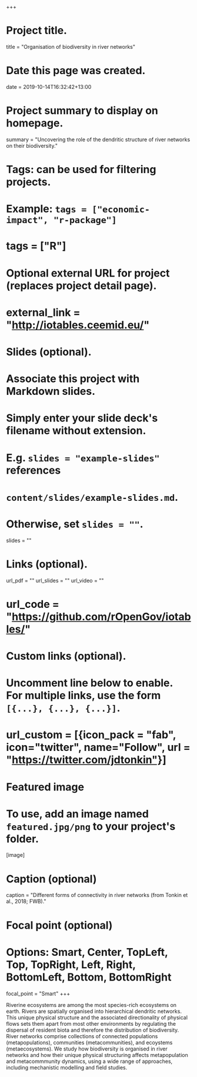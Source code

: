 +++
# Project title.
title = "Organisation of biodiversity in river networks"

# Date this page was created.
date = 2019-10-14T16:32:42+13:00

# Project summary to display on homepage.
summary = "Uncovering the role of the dendritic structure of river networks on their biodiversity."

# Tags: can be used for filtering projects.
# Example: `tags = ["economic-impact", "r-package"]`
# tags = ["R"]

# Optional external URL for project (replaces project detail page).
# external_link = "http://iotables.ceemid.eu/"

# Slides (optional).
#   Associate this project with Markdown slides.
#   Simply enter your slide deck's filename without extension.
#   E.g. `slides = "example-slides"` references 
#   `content/slides/example-slides.md`.
#   Otherwise, set `slides = ""`.
slides = ""

# Links (optional).
url_pdf = ""
url_slides = ""
url_video = ""
# url_code = "https://github.com/rOpenGov/iotables/"

# Custom links (optional).
#   Uncomment line below to enable. For multiple links, use the form `[{...}, {...}, {...}]`.
# url_custom = [{icon_pack = "fab", icon="twitter", name="Follow", url = "https://twitter.com/jdtonkin"}]

# Featured image
# To use, add an image named `featured.jpg/png` to your project's folder. 
[image]
  # Caption (optional)
  caption = "Different forms of connectivity in river networks (from Tonkin et al., 2018; FWB)."
  
  # Focal point (optional)
  # Options: Smart, Center, TopLeft, Top, TopRight, Left, Right, BottomLeft, Bottom, BottomRight
  focal_point = "Smart"
+++


Riverine ecosystems are among the most species-rich ecosystems on earth. Rivers are spatially organised into hierarchical dendritic networks. This unique physical structure and the associated directionality of physical flows sets them apart from most other environments by regulating the dispersal of resident biota and therefore the distribution of biodiversity. River networks comprise collections of connected populations (metapopulations), communities (metacommunities), and ecoystems (metaecosystems). We study how biodiversity is organised in river networks and how their unique physical structuring affects metapopulation and metacommmunity dynamics, using a wide range of approaches, including mechanistic modelling and field studies.
